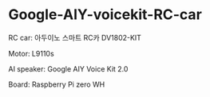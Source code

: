 # Google-AIY-voicekit-RC-car

RC car: 아두이노 스마트 RC카 DV1802-KIT


Motor: L9110s


AI speaker: Google AIY Voice Kit 2.0


Board: Raspberry Pi zero WH
